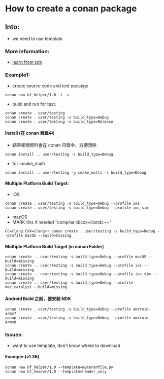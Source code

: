 # How to create a conan package

## Into:

- we need to use template

### More information:

- [learn from sdk](./learn_from_sdk.md)

### Example1:

- create source code and test pacakge

```
conan new bf_helper/1.0 -t -s
```

- build and run for test.

```
conan create . user/testing
conan create . user/testing -s build_type=Debug
conan create . user/testing -s build_type=Release
```

#### Install (在 conan 目錄中)

- 結果相關資料會在 conan 目錄中，方便清除

```
conan install .. user/testing -s build_type=Debug
```

- for cmake_multi

```
conan install .. user/testing -g cmake_multi -s build_type=Debug

```

#### Multiple Platform Build Target:

- iOS

```
conan create . user/testing -s build_type=Debug --profile ios
conan create . user/testing -s build_type=Debug --profile ios_sim
```

- macOS
- MARK this if needed "compiler.libcxx=libstdc++"

```
CC=clang CXX=clang++ conan create . user/testing -s build_type=Debug --profile macOS --build=missing
```

#### Multiple Platform Build Target (in conan Folder)

```
conan create .. user/testing -s build_type=Debug --profile macOS --build=missing
conan create .. user/testing -s build_type=Debug --profile ios --build=missing
conan create .. user/testing -s build_type=Debug --profile ios_sim --build=missing
conan create .. user/testing -s build_type=Debug --profile mac_catalyst --build=missing
```

#### Android Build 之前，要安裝 NDK

```
conan create . user/testing -s build_type=Debug --profile android-armv7
conan create . user/testing -s build_type=Debug --profile android-armv8
```

### Issues:

- want to use template, don't know where to download.

#### Example:(v1.36)

```
conan new bf_helper/1.0 --template=myconanfile.py
conan new bf_header/1.0 --template=header_only
```
